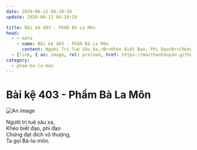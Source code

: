 ```yaml
---
date: 2020-06-12 04:10:19
update: 2020-06-12 04:10:19

title: Bài kệ 403 - Phẩm Bà La Môn
head:
  - - meta
    - name: Bài kệ 403 - Phẩm Bà La Môn
      content: Người Trí Tuệ Sâu Xa,<Br>Khéo Biết Đạo, Phi Đạo<Br>Chứng Đạt Đích Vô Thượng,<Br>Ta Gọi Bà-La-Môn.<Br>
  - [link, { as: image, rel: preload, href: https://maithanhduyan.github.io/kinh-phap-cu/img/pham-ba-la-mon/pham-ba-la-mon-403.jpg }]
category:
  - pham-ba-la-mon
---
```


# Bài kệ 403 - Phẩm Bà La Môn

![An image](/img/pham-ba-la-mon/pham-ba-la-mon-403.jpg)

Người trí tuệ sâu xa,<br>Khéo biết đạo, phi đạo<br>Chứng đạt đích vô thượng,<br>Ta gọi Bà-la-môn.<br>

